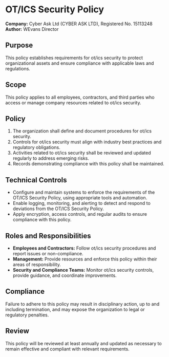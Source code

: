 # OT/ICS Security Policy

**Company:** Cyber Ask Ltd (CYBER ASK LTD), Registered No. 15113248  
**Author:** WEvans Director

## Purpose

This policy establishes requirements for ot/ics security to protect organizational assets and ensure compliance with applicable laws and regulations.

## Scope

This policy applies to all employees, contractors, and third parties who access or manage company resources related to ot/ics security.

## Policy

1. The organization shall define and document procedures for ot/ics security.
2. Controls for ot/ics security must align with industry best practices and regulatory obligations.
3. Activities related to ot/ics security shall be reviewed and updated regularly to address emerging risks.
4. Records demonstrating compliance with this policy shall be maintained.

## Technical Controls

- Configure and maintain systems to enforce the requirements of the OT/ICS Security Policy, using appropriate tools and automation.
- Enable logging, monitoring, and alerting to detect and respond to deviations from the OT/ICS Security Policy.
- Apply encryption, access controls, and regular audits to ensure compliance with this policy.

## Roles and Responsibilities

- **Employees and Contractors:** Follow ot/ics security procedures and report issues or non-compliance.
- **Management:** Provide resources and enforce this policy within their areas of responsibility.
- **Security and Compliance Teams:** Monitor ot/ics security controls, provide guidance, and coordinate improvements.

## Compliance

Failure to adhere to this policy may result in disciplinary action, up to and including termination, and may expose the organization to legal or regulatory penalties.

## Review

This policy will be reviewed at least annually and updated as necessary to remain effective and compliant with relevant requirements.
